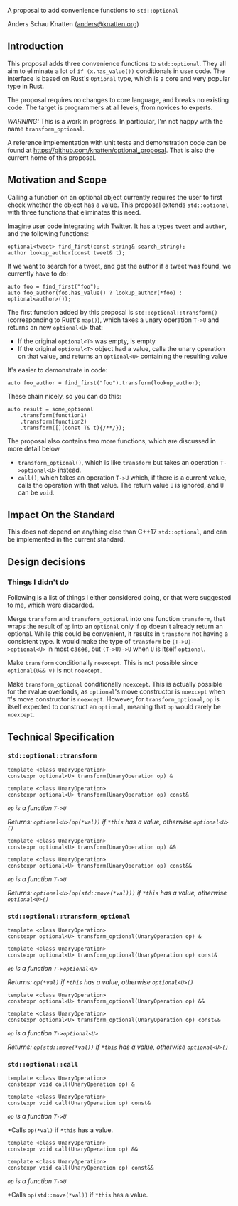 A proposal to add convenience functions to `std::optional`

Anders Schau Knatten (anders@knatten.org)

## Introduction
This proposal adds three convenience functions to `std::optional`. They all aim to eliminate a lot of `if (x.has_value())` conditionals in user code. The interface is based on Rust's `Optional` type, which is a core and very popular type in Rust.

The proposal requires no changes to core language, and breaks no existing code. The target is programmers at all levels, from novices to experts.

*WARNING:* This is a work in progress. In particular, I'm not happy with the name `transform_optional`.

A reference implementation with unit tests and demonstration code can be found at https://github.com/knatten/optional_proposal. That is also the current home of this proposal.

## Motivation and Scope
Calling a function on an optional object currently requires the user to first check whether the object has a value. This proposal extends `std::optional` with three functions that eliminates this need.

Imagine user code integrating with Twitter. It has a types `tweet` and `author`, and the following functions:

    optional<tweet> find_first(const string& search_string);
    author lookup_author(const tweet& t);

If we want to search for a tweet, and get the author if a tweet was found, we currently have to do:

    auto foo = find_first("foo");
    auto foo_author(foo.has_value() ? lookup_author(*foo) : optional<author>());

The first function added by this proposal is `std::optional::transform()` (corresponding to Rust's `map()`), which takes a unary operation `T->U` and returns an new `optional<U>` that:

- If the original `optional<T>` was empty, is empty
- If the original `optional<T>` object had a value, calls the unary operation on that value, and returns an `optional<U>` containing the resulting value

It's easier to demonstrate in code:

    auto foo_author = find_first("foo").transform(lookup_author);

These chain nicely, so you can do this:

    auto result = some_optional
        .transform(function1)
        .transform(function2)
        .transform([](const T& t){/**/});

The proposal also contains two more functions, which are discussed in more detail below

- `transform_optional()`, which is like `transform` but takes an operation `T->optional<U>` instead.
- `call()`, which takes an operation `T->U` which, if there is a current value, calls the operation with that value. The return value `U` is ignored, and `U` can be `void`.

## Impact On the Standard
This does not depend on anything else than C++17 `std::optional`, and can be implemented in the current standard.

## Design decisions

### Things I didn't do
Following is a list of things I either considered doing, or that were suggested to me, which were discarded.

Merge `transform` and `transform_optional` into one function `transform`, that wraps the result of `op` into an `optional` only if `op` doesn't already return an optional. While this could be convenient, it results in `transform` not having a consistent type. It would make the type of `transform` be `(T->U)->optional<U>` in most cases, but `(T->U)->U` when `U` is itself `optional`.

Make `transform` conditionally `noexcept`. This is not possible since `optional(U&& v)` is not `noexcept`.

Make `transform_optional` conditionally `noexcept`. This is actually possible for the rvalue overloads, as `optional`'s move constructor is `noexcept` when `T`'s move constructor is `noexcept`. However, for `transform_optional`, `op` is itself expected to construct an `optional`, meaning that `op` would rarely be `noexcept`.

## Technical Specification

### `std::optional::transform`

    template <class UnaryOperation>
    constexpr optional<U> transform(UnaryOperation op) &

    template <class UnaryOperation>
    constexpr optional<U> transform(UnaryOperation op) const&

*`op` is a function `T->U`*

*Returns: `optional<U>(op(*val))` if `*this` has a value, otherwise `optional<U>()`*

    template <class UnaryOperation>
    constexpr optional<U> transform(UnaryOperation op) &&

    template <class UnaryOperation>
    constexpr optional<U> transform(UnaryOperation op) const&&

*`op` is a function `T->U`*

*Returns: `optional<U>(op(std::move(*val)))` if `*this` has a value, otherwise `optional<U>()`*

### `std::optional::transform_optional`

    template <class UnaryOperation>
    constexpr optional<U> transform_optional(UnaryOperation op) &

    template <class UnaryOperation>
    constexpr optional<U> transform_optional(UnaryOperation op) const&

*`op` is a function `T->optional<U>`*

*Returns: `op(*val)` if `*this` has a value, otherwise `optional<U>()`*

    template <class UnaryOperation>
    constexpr optional<U> transform_optional(UnaryOperation op) &&

    template <class UnaryOperation>
    constexpr optional<U> transform_optional(UnaryOperation op) const&&

*`op` is a function `T->optional<U>`*

*Returns: `op(std::move(*val))` if `*this` has a value, otherwise `optional<U>()`*

### `std::optional::call`

    template <class UnaryOperation>
    constexpr void call(UnaryOperation op) &

    template <class UnaryOperation>
    constexpr void call(UnaryOperation op) const&

*`op` is a function `T->U`*

*Calls `op(*val)` if `*this` has a value.

    template <class UnaryOperation>
    constexpr void call(UnaryOperation op) &&

    template <class UnaryOperation>
    constexpr void call(UnaryOperation op) const&&

*`op` is a function `T->U`*

*Calls `op(std::move(*val))` if `*this` has a value.
